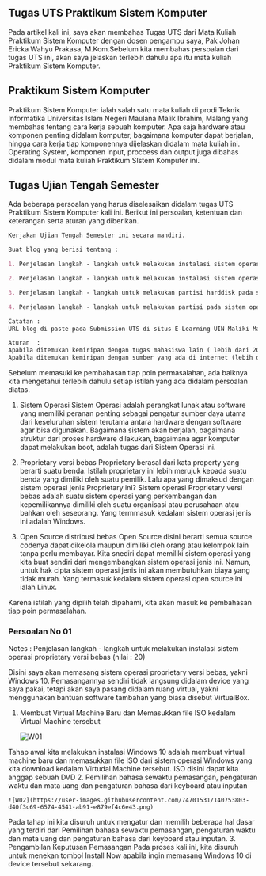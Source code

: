 ## Tugas UTS Praktikum Sistem Komputer

Pada artikel kali ini, saya akan membahas Tugas UTS dari Mata Kuliah Praktikum Sistem Komputer dengan dosen pengampu saya, Pak Johan Ericka Wahyu Prakasa, M.Kom.Sebelum kita membahas persoalan dari tugas UTS ini, akan saya jelaskan terlebih dahulu apa itu mata kuliah Praktikum Sistem Komputer.

## Praktikum Sistem Komputer

Praktikum Sistem Komputer ialah salah satu mata kuliah di prodi Teknik Informatika Universitas Islam Negeri Maulana Malik Ibrahim, Malang yang membahas tentang cara kerja sebuah komputer. Apa saja hardware atau komponen penting didalam komputer, bagaimana komputer dapat berjalan, hingga cara kerja tiap komponennya dijelaskan didalam mata kuliah ini. Operating System, komponen input, proccess dan output juga dibahas didalam modul mata kuliah Praktikum SIstem Komputer ini.

## Tugas Ujian Tengah Semester

Ada beberapa persoalan yang harus diselesaikan didalam tugas UTS Praktikum Sistem Komputer kali ini. Berikut ini persoalan, ketentuan dan keterangan serta aturan yang diberikan.

```markdown
Kerjakan Ujian Tengah Semester ini secara mandiri.

Buat blog yang berisi tentang :

1. Penjelasan langkah - langkah untuk melakukan instalasi sistem operasi proprietary versi bebas (nilai : 20)

2. Penjelasan langkah - langkah untuk melakukan instalasi sistem operasi open source distribusi bebas (nilai : 20)

3. Penjelasan langkah - langkah untuk melakukan partisi harddisk pada sistem operasi proprietary (nilai : 30)

4. Penjelasan langkah - langkah untuk melakukan partisi pada sistem operasi open source (nilai : 30)

Catatan :
URL blog di paste pada Submission UTS di situs E-Learning UIN Maliki Malang.

Aturan  :
Apabila ditemukan kemiripan dengan tugas mahasiswa lain ( lebih dari 20% ) maka nilai akan di bagi rata
Apabila ditemukan kemiripan dengan sumber yang ada di internet (lebih dari 20% ) maka nilai akan dikurangi 50%
```

Sebelum memasuki ke pembahasan tiap poin permasalahan, ada baiknya kita mengetahui terlebih dahulu setiap istilah yang ada didalam persoalan diatas.

1. Sistem Operasi
Sistem Operasi adalah perangkat lunak atau software yang memiliki peranan penting sebagai pengatur sumber daya utama dari keseluruhan sistem terutama antara hardware dengan software agar bisa digunakan. Bagaimana sistem akan berjalan, bagaimana struktur dari proses hardware dilakukan, bagaimana agar komputer dapat melakukan boot, adalah tugas dari Sistem Operasi ini.

2. Proprietary versi bebas
Proprietary berasal dari kata property yang berarti suatu benda. Istilah proprietary ini lebih merujuk kepada suatu benda yang dimiliki oleh suatu pemilik.  Lalu apa yang dimaksud dengan sistem operasi jenis Proprietary ini? Sistem operasi Proprietary  versi bebas adalah suatu sistem operasi yang perkembangan dan kepemilikannya dimiliki oleh suatu organisasi atau perusahaan atau bahkan oleh seseorang. Yang termmasuk kedalam sistem operasi jenis ini adalah Windows.

2. Open Source distribusi bebas
Open Source disini berarti semua source codenya dapat dikelola maupun dimiliki oleh orang atau kelompok lain tanpa perlu membayar. Kita snediri dapat memiliki sistem operasi yang kita buat sendiri dari mengembangkan sistem operasi jenis ini. Namun, untuk hak cipta sistem operasi jenis ini akan membutuhkan biaya yang tidak murah. Yang termasuk kedalam sistem operasi open source ini ialah Linux.

Karena istilah yang dipilih telah dipahami, kita akan masuk ke pembahasan tiap poin permasalahan.

### Persoalan No 01

Notes : Penjelasan langkah - langkah untuk melakukan instalasi sistem operasi proprietary versi bebas (nilai : 20)

Disini saya akan memasang sistem operasi proprietary versi bebas, yakni Windows 10. Pemasangannya sendiri tidak langsung didalam device yang saya pakai, tetapi akan saya pasang didalam ruang virtual, yakni menggunakan bantuan software tambahan yang biasa disebut VirtualBox.

1. Membuat Virtual Machine Baru dan Memasukkan file ISO kedalam Virtual Machine tersebut

    ![W01](https://user-images.githubusercontent.com/74701531/140753169-13dc3d90-dc39-4c25-87fd-cfb481f8c75f.png)

Tahap awal kita melakukan instalasi Windows 10 adalah membuat virtual machine baru dan memasukkan file ISO dari sistem operasi Windows yang kita download kedalam Virtudal Machine tersebut. ISO disini dapat kita anggap sebuah DVD
2. Pemilihan bahasa sewaktu pemasangan, pengaturan waktu dan mata uang dan pengaturan bahasa dari keyboard atau inputan

    ![W02](https://user-images.githubusercontent.com/74701531/140753803-d40f3c69-6574-4541-ab91-e879ef4c6e43.png)

Pada tahap ini kita disuruh untuk mengatur dan memilih beberapa hal dasar yang terdiri dari Pemilihan bahasa sewaktu pemasangan, pengaturan waktu dan mata uang dan pengaturan bahasa dari keyboard atau inputan.
3. Pengambilan Keputusan Pemasangan
Pada proses kali ini, kita disuruh untuk menekan tombol Install Now apabila ingin memasang Windows 10 di device tersebut sekarang.
